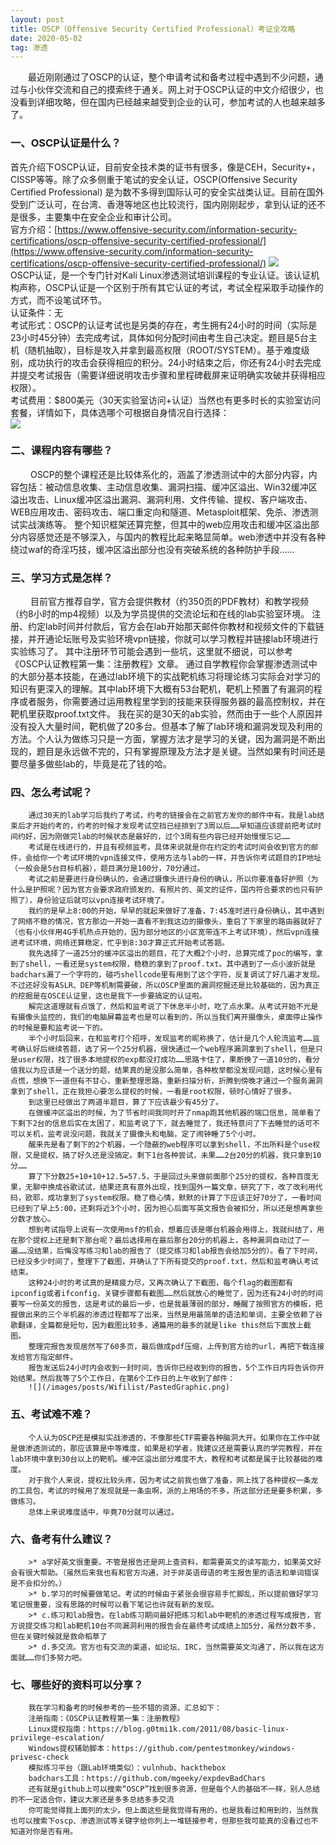 ```yaml
---
layout: post
title: OSCP（Offensive Security Certified Professional）考证全攻略
date: 2020-05-02 
tag: 渗透
---
```


　　最近刚刚通过了OSCP的认证，整个申请考试和备考过程中遇到不少问题，通过与小伙伴交流和自己的摸索终于通关。网上对于OSCP认证的中文介绍很少，也没看到详细攻略，但在国内已经越来越受到企业的认可，参加考试的人也越来越多了。

### 一、OSCP认证是什么？

首先介绍下OSCP认证，目前安全技术类的证书有很多，像是CEH，Security+，CISSP等等。除了众多侧重于笔试的安全认证，OSCP(Offensive Security Certified Professional) 是为数不多得到国际认可的安全实战类认证。目前在国外受到广泛认可，在台湾、香港等地区也比较流行，国内刚刚起步，拿到认证的还不是很多，主要集中在安全企业和审计公司。  
官方介绍：[https://www.offensive-security.com/information-security-certifications/oscp-offensive-security-certified-professional/](https://www.offensive-security.com/information-security-certifications/oscp-offensive-security-certified-professional/)
![](/images/posts/Wifilist/PastedGraphic.png)  
OSCP认证，是一个专门针对Kali Linux渗透测试培训课程的专业认证。该认证机构声称，OSCP认证是一个区别于所有其它认证的考试，考试全程采取手动操作的方式，而不设笔试环节。  
认证条件：无  
考试形式：OSCP的认证考试也是另类的存在，考生拥有24小时的时间（实际是23小时45分钟）去完成考试，具体如何分配时间由考生自己决定。题目是5台主机（随机抽取），目标是攻入并拿到最高权限（ROOT/SYSTEM）。基于难度级别，成功执行的攻击会获得相应的积分。24小时结束之后，你还有24小时去完成并提交考试报告（需要详细说明攻击步骤和里程碑截屏来证明确实攻破并获得相应权限）。  
考试费用：$800美元（30天实验室访问+认证）当然也有更多时长的实验室访问套餐，详情如下，具体选哪个可根据自身情况自行选择：  
![](/images/posts/Wifilist/PastedGraphic.png)  
		
		
		
### 二、课程内容有哪些？

　　	OSCP的整个课程还是比较体系化的，涵盖了渗透测试中的大部分内容，内容包括：被动信息收集、主动信息收集、漏洞扫描、缓冲区溢出、Win32缓冲区溢出攻击、Linux缓冲区溢出漏洞、漏洞利用、文件传输、提权、客户端攻击、WEB应用攻击、密码攻击、端口重定向和隧道、Metasploit框架、免杀、渗透测试实战演练等。
		整个知识框架还算完整，但其中的web应用攻击和缓冲区溢出部分内容感觉还是不够深入，与国内的教程比起来略显简单。web渗透中并没有各种绕过waf的奇淫巧技，缓冲区溢出部分也没有突破系统的各种防护手段……

		
### 三、学习方式是怎样？

　　	目前官方推荐自学，官方会提供教材（约350页的PDF教材）和教学视频（约8小时的mp4视频）以及为学员提供的交流论坛和在线的lab实验室环境。
		注册、约定lab时间并付款后，官方会在lab开始那天邮件你教材和视频文件的下载链接，并开通论坛账号及实验环境vpn链接，你就可以学习教程并链接lab环境进行实验练习了。
		其中注册环节可能会遇到一些坑，这里就不细说，可以参考《OSCP认证教程第一集：注册教程》文章。
		通过自学教程你会掌握渗透测试中的大部分基本技能，在通过lab环境下的实战靶机练习将理论练习实际会对学习的知识有更深入的理解。其中lab环境下大概有53台靶机，靶机上预置了有漏洞的程序或者服务，你需要通过运用教程里学到的技能来获得服务器的最高控制权，并在靶机里获取proof.txt文件。
		我在买的是30天的ab实验，然而由于一些个人原因并没有投入大量时间，靶机做了20多台。但基本了解了lab环境和漏洞发现及利用的方法。个人认为做练习只是一方面，掌握方法才是学习的关键，因为漏洞是不断出现的，题目是永远做不完的，只有掌握原理及方法才是关键。当然如果有时间还是要尽量多做些lab的，毕竟是花了钱的哈。
	
### 四、怎么考试呢？
		通过30天的lab学习后我约了考试，约考的链接会在之前官方发你的邮件中有。我是lab结束后才开始约考的，约考的时候才发现考试空挡已经排到了3周以后……早知道应该提前把考试时间约好，因为刚做完lab的时候状态是最好的，过个3周有些内容已经开始慢慢忘记……
		考试是在线进行的，并且有视频监考。具体来说就是你在约定的考试时间会收到官方的邮件，会给你一个考试环境的vpn连接文件，使用方法与lab的一样，并告诉你考试题目的IP地址（一般会是5台目标机器），题目满分是100分，70分通过。
		考试之前是要进行身份确认的，会通过摄像头进行身份的确认，所以你要准备好护照（为什么是护照呢？因为官方会要求政府颁发的、有照片的、英文的证件，国内符合要求的也只有护照了），身份验证后就可以vpn连接考试环境了。
		我约的是早上8:00的开始，早早的就起来做好了准备，7:45准时进行身份确认，其中遇到了网络不稳的情况，官方那边一开始一直看不到我这边的摄像头，重启了下家里的路由器就好了（也有小伙伴用4G手机热点开始的，因为部分地区的小区宽带连不上考试环境），然后vpn连接进考试环境，网络还算稳定，忙乎到8:30才算正式开始考试答题。
		我先选择了一道25分的缓冲区溢出的题目，花了大概2个小时，总算完成了poc的编写，拿到了shell，一看还是system权限，稳稳的拿到了proof.txt。其中遇到了一点小波折就是badchars漏了一个字符的，碰巧shellcode里有用到了这个字符，反复调试了好几遍才发现。不过还好没有ASLR、DEP等机制需要破，所以OSCP里面的漏洞挖掘还是比较基础的，因为真正的挖掘是在OSCE认证里，这也是我下一步要搞定的认证啦。
		解完这道理就有点饿了，然后和监考说了下休息半小时，吃了点水果。从考试开始不光是有摄像头监控的，我们的电脑屏幕监考也是可以看到的，所以当我们离开摄像头，桌面停止操作的时候是要和监考说一下的。
		半个小时后回来，在和监考打个招呼，发现监考的昵称换了，估计是几个人轮流监考……监考确认好后继续答题，选了另一个25分机器，很快通过一个web程序漏洞拿到了shell，但是只是user权限，找了很多本地提权的exp都没打成功……思路卡住了，果断换了一道10分的，看分值我以为应该是一个送分的题，结果真的是没那么简单，各种枚举都没发现问题，这时候心里有点慌，想换下一道但有不甘心，重新整理思路，重新扫描分析，折腾到傍晚才通过一个服务漏洞拿到了shell，正在我担心要怎么提权的时候，一看是root权限，顿时心情好了很多。
		到这里已经做出了两道半题目，算了下应该最少有45分了。
		在做缓冲区溢出的时候，为了节省时间我同时开了nmap跑其他机器的端口信息，简单看了下剩下2台的信息后实在太困了，和监考说了下，就去睡觉了，我还特意问了下去睡觉的话可不可以关机，监考说没问题，我就关了摄像头和电脑，定了闹钟睡了5个小时。
		醒来先是看了剩下的2个机器，一个隐蔽的web程序可以拿到shell，不出所料是个use权限，又是提权，搞了好久还是没搞定。剩下1台各种尝试，未果……2台20分的机器，我只拿到10分……
		算了下分数25+10+10+12.5=57.5，于是回过头来做前面那个25分的提权，各种百度无果，无聊中换成谷歌试试，结果还真有意外出现，找到国外一篇文章，研究了下，改了改利用代码，欧耶，成功拿到了system权限。稳了稳心情，默默的计算了下应该正好70分了，一看时间已经到了早上5:00，还剩将近3个小时，因为担心后面写英文报告会被扣分，所以还是想再拿些分数才放心。
		想到考试指导上说有一次使用msf的机会，想着应该是哪台机器会用得上，我就纠结了，用在那个提权上还是剩下那台呢？最后选择用在最后那台20分的机器上，各种漏洞自动过了一遍……没结果，后悔没写练习和lab的报告了（提交练习和lab报告会给加5分的）。看了下时间，已经没多少时间了，整理下了截图，并确认了下所有提交的proof.txt，然后和监考确认考试结束。
		这种24小时的考试真的是精疲力尽，又再次确认了下截图，每个flag的截图都有ipconfig或者ifconfig，关键步骤都有截图……然后就放心的睡觉了，因为还有24小时的时间要写一份英文的报告，这是考试的最后一步，也是我最薄弱的部分，睡醒了按照官方的模板，把握做出来的三个半机器的渗透过程都写了出来，当然是用最简单的语法和单词，主要全依赖了谷歌翻译，全篇都是短句，因为截图比较多，通篇用的最多的就是like this然后下面放上截图。
		整理完报告发现居然写了60多页，最后做成pdf压缩，上传到官方给的url，再把下载连接发给官方指定邮件。
		报告发送后24小时内会收到一封时间，告诉你已经收到你的报告，5个工作日内将告诉你开始结果。然后我等了5个工作日，在第6个工作日的上午收到了邮件：
		![](/images/posts/Wifilist/PastedGraphic.png)

### 五、考试难不难？
		个人认为OSCP还是模拟实战渗透的，不像那些CTF需要各种脑洞大开。如果你在工作中就是做渗透测试的，那应该算是中等难度，如果是初学者，我建议还是需要认真的学完教程，并在lab环境中拿到30台以上的靶机。缓冲区溢出部分难度不大，教程和考试都是属于比较基础的难度。		
		对于我个人来说，提权比较头疼，因为考试之前我也做了准备，网上找了各种提权一条龙的工具包，考试的时候用了发现就是一条虫啊，派的上用场的不多，所这部分还是要多积累，多做练习。
		总体上来说难度适中，毕竟70分就可以通过。

### 六、备考有什么建议？
		>* a学好英文很重要。不管是报告还是网上查资料，都需要英文的读写能力，如果英文好会有很大帮助。（虽然后来我也有和官方沟通，对于非英语母语的考生报告里的语法和单词错误是不会扣分的。）
		>* b.学习的时候要做笔记。考试的时候由于紧张会很容易手忙脚乱，所以提前做好学习笔记很重要，没有思路的时候可以看下笔记也许就有新的发现。
		>* c.练习和lab报告。在lab练习期间最好把练习和lab中靶机的渗透过程写成报告，官方说提交练习和lab靶机10台不同漏洞利用的报告会在最终考试成绩上加5分，虽然分数不多，但在关键时候就是救命稻草了
		>* d.多交流。官方也有交流的渠道，如论坛、IRC，当然需要英文沟通了，所以我在这方面就……你们多努力吧。

###	七、哪些好的资料可以分享？
		我在学习和备考的时候参考的一些不错的资源，汇总如下：
		注册指南：《OSCP认证教程第一集：注册教程》
		Linux提权指南：https://blog.g0tmi1k.com/2011/08/basic-linux-privilege-escalation/
		Windows提权辅助脚本：https://github.com/pentestmonkey/windows-privesc-check
		模拟练习平台（跟Lab环境类似）：vulnhub、hackthebox
		badchars工具：https://github.com/mgeeky/expdevBadChars
		还有就是github上可以搜索“OSCP”找到很多资源，但是每个人的基础不一样，别人总结的不一定适合你，建议大家还是多多总结多多交流
		你可能觉得我上面列的太少。但上面这些是我觉得有用的，也是我看过和用到的，当然我也可以搜索下oscp、渗透测试等关键字给你列上一堆链接参考，但那些我可能真的没看过也不知道对你是否有用。
　　






